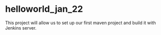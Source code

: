 # helloworld_jan_22
This project will allow us to set up our first maven project and build it with Jenkins server.
